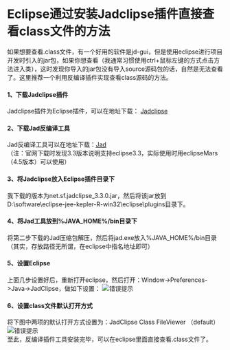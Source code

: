 # Eclipse通过安装Jadclipse插件直接查看class文件的方法  
如果想要查看.class文件，有一个好用的软件是jd-gui，但是使用eclipse进行项目开发时引入的jar包，如果你想查看（我通常习惯使用ctrl+鼠标左键的方式点击方法进入类），这时发现你导入的jar包没有导入source源码包的话，自然是无法查看了。这里推荐一个利用反编译插件实现查看class源码的方法。  
#### 1、下载Jadclipse插件
Jadclipse插件为Eclipse插件，可以在地址下载：  [Jadclipse](http://jadclipse.sourceforge.net/wiki/index.php/Main_Page) 
#### 2、下载Jad反编译工具
Jad反编译工具可以在地址下载：[Jad](https://varaneckas.com/jad/)  
（注：官网下载时发现3.3版本说明支持eclipse3.3，实际使用时用eclipseMars（4.5版本）可以使用）  
#### 3、将Jadclipse放入Eclipse插件目录下
我下载的版本为net.sf.jadclipse_3.3.0.jar，然后将该jar放到D:\software\eclipse-jee-kepler-R-win32\eclipse\plugins目录下。  
#### 4、将Jad工具放到%JAVA_HOME%/bin目录下
将第二步下载的Jad压缩包解压，然后将jad.exe放入%JAVA_HOME%/bin目录（其实，存放路径无所谓，在eclipse中指名地址即可）  
#### 5、设置Eclipse
上面几步设置好后，重新打开eclipse，然后打开：Window->Preferences->Java->JadClipse，做如下设置：
<img alt="错误提示" src="https://upload-images.jianshu.io/upload_images/17736870-d1d6a9c33237e1b6.png?imageMogr2/auto-orient/strip%7CimageView2/2/w/1240">    
#### 6、设置class文件默认打开方式
将下图中两项的默认打开方式设置为：JadClipse Class FileViewer （default）
<img alt="错误提示" src="https://upload-images.jianshu.io/upload_images/17736870-e58a8e0f7117bbe1.png?imageMogr2/auto-orient/strip%7CimageView2/2/w/1240">   
至此，反编译插件工具安装完毕，可以在eclipse里面直接查看.class文件了。
